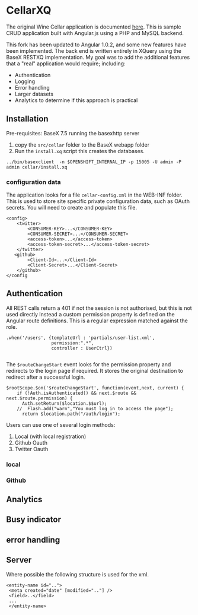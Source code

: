 # CellarXQ #

The original Wine Cellar application is documented 
[here](http://coenraets.org/blog/2012/02/sample-application-with-angular-js/).
This is sample CRUD application built with Angular.js using a PHP and MySQL backend.

This fork has been updated to Angular 1.0.2, and some new features have been implemented.
The back end is written entirely in XQuery using the BaseX RESTXQ implementation. 
My goal was to add the additional features that a "real" application would require; including: 
- Authentication
- Logging
- Error handling
- Larger datasets
- Analytics
to determine if this approach is practical

## Installation
Pre-requisites: BaseX 7.5 running the basexhttp server
1. copy the `src/cellar` folder to the BaseX webapp folder
2. Run the `install.xq` script this creates the databases.

````
../bin/basexclient  -n $OPENSHIFT_INTERNAL_IP -p 15005 -U admin -P admin cellar/install.xq
````
### configuration data
The application looks for a file `cellar-config.xml` in the WEB-INF folder. This is
used to store site specific private configuration data, such as OAuth secrets. You will need
to create and populate this file.

````
<config>
    <twitter>
        <CONSUMER-KEY>...</CONSUMER-KEY>
        <CONSUMER-SECRET>...</CONSUMER-SECRET>
        <access-token>...</access-token>
        <access-token-secret>...</access-token-secret>
    </twitter>
   <github>
        <Client-Id>...</Client-Id>
        <Client-Secret>...</Client-Secret>
    </github>
</config
````

## Authentication

All REST calls return a 401 if not the session is not authorised, but this is not used directly
Instead a custom permission property is  defined on the Angular route definitions. This is a regular 
expression matched against the role.
  
````
.when('/users', {templateUrl : 'partials/user-list.xml',
                 permission:".*",
                 controller : UserCtrl})
   
````
The `$routeChangeStart` event looks for the permission property and redirects to the login
 page if required. It stores the original destination to redirect after a successful login.
````
$rootScope.$on('$routeChangeStart', function(event,next, current) {
    if (!Auth.isAuthenticated() && next.$route && next.$route.permission) {
      Auth.setReturn($location.$$url);
    //  Flash.add("warn","You must log in to access the page");
      return $location.path("/auth/login");
````
Users can use one of several login methods:
1. Local (with local registration)
2. Github Oauth
3. Twitter Oauth


###  local

### Github

## Analytics

## Busy indicator

## error handling

## Server

Where possible the following structure is used for the xml.

````
<entity-name id="..">
 <meta created="date" [modified=".."] /> 
 <field>..</field>
 ...
 </entity-name>
```` 



